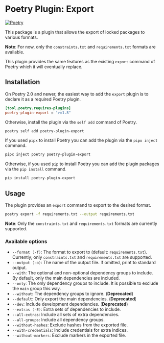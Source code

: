 # Poetry Plugin: Export

[![Poetry](https://img.shields.io/endpoint?url=https://python-poetry.org/badge/v0.json)](https://python-poetry.org/)

This package is a plugin that allows the export of locked packages to various formats.

**Note**: For now, only the `constraints.txt` and `requirements.txt` formats are available.

This plugin provides the same features as the existing `export` command of Poetry which it will eventually replace.


## Installation

On Poetry 2.0 and newer, the easiest way to add the `export` plugin is to declare it as a required Poetry plugin.

```toml
[tool.poetry.requires-plugins]
poetry-plugin-export = ">=1.8"
```

Otherwise, install the plugin via the `self add` command of Poetry.

```bash
poetry self add poetry-plugin-export
```

If you used `pipx` to install Poetry you can add the plugin via the `pipx inject` command.

```bash
pipx inject poetry poetry-plugin-export
```

Otherwise, if you used `pip` to install Poetry you can add the plugin packages via the `pip install` command.

```bash
pip install poetry-plugin-export
```


## Usage

The plugin provides an `export` command to export to the desired format.

```bash
poetry export -f requirements.txt --output requirements.txt
```

**Note**: Only the `constraints.txt` and `requirements.txt` formats are currently supported.

### Available options

* `--format (-f)`: The format to export to (default: `requirements.txt`). Currently, only `constraints.txt` and `requirements.txt` are supported.
* `--output (-o)`: The name of the output file.  If omitted, print to standard output.
* `--with`: The optional and non-optional dependency groups to include. By default, only the main dependencies are included.
* `--only`: The only dependency groups to include. It is possible to exclude the `main` group this way.
* `--without`: The dependency groups to ignore. (**Deprecated**)
* `--default`: Only export the main dependencies. (**Deprecated**)
* `--dev`: Include development dependencies. (**Deprecated**)
* `--extras (-E)`: Extra sets of dependencies to include.
* `--all-extras`: Include all sets of extra dependencies.
* `--all-groups`: Include all dependency groups.
* `--without-hashes`: Exclude hashes from the exported file.
* `--with-credentials`: Include credentials for extra indices.
* `--without-markers`: Exclude markers in the exported file.
